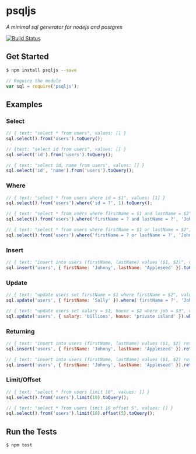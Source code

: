 # psqljs
_A minimal sql generator for nodejs and postgres_

[![Build Status](https://travis-ci.org/swlkr/psqljs.svg?branch=master)](https://travis-ci.org/swlkr/psqljs)

## Get Started

```bash
$ npm install psqljs --save
```

```javascript
// Require the module
var sql = require('psqljs');
```

## Examples

### Select

```javascript
// { text: "select * from users", values: [] }
sql.select().from('users').toQuery();

// {text: "select id from users", values: [] }
sql.select('id').from('users').toQuery();

// { text: "select id, name from users", values: [] }
sql.select('id', 'name').from('users').toQuery();
```

### Where

```js
// { text: "select * from users where id = $1", values: [1] }
sql.select().from('users').where('id = ?', 1).toQuery();

// { text: "select * from users where firstName = $1 and lastName = $2", values: ['Johnny', 'Appleseed'] }
sql.select().from('users').where('firstName = ? and lastName = ?', 'Johnny', 'Appleseed').toQuery();

// { text: "select * from users where firstName = $1 or lastName = $2", values: ['Johnny', 'Appleseed'] }
sql.select().from('users').where('firstName = ? or lastName = ?', 'Johnny', 'Appleseed').toQuery();
```

### Insert

```js
// { text: "insert into users (firstName, lastName) values ($1, $2)", values: ['Johnny', 'Appleseed'] }
sql.insert('users', { firstName: 'Johnny', lastName: 'Appleseed' }).toQuery();
```

### Update

```js
// { text: "update users set firstName = $1 where firstName = $2", values: ['Sally', 'Johnny'] }
sql.update('users', { firstName: 'Sally' }).where('firstName = ?', 'Johnny').toQuery();

// { text: "update users set salary = $1, house = $2 where job = $3", values: ['billions', 'private island', 'CEO'] }
sql.update('users', { salary: 'billions', house: 'private island' }).where('job = ?', 'CEO').toQuery();
```

### Returning

```js
// { text: "insert into users (firstName, lastName) values ($1, $2) returning *", values: ['Johnny', 'Appleseed'] }
sql.insert('users', { firstName: 'Johnny', lastName: 'Appleseed' }).returning().toQuery();

// { text: "insert into users (firstName, lastName) values ($1, $2) returning firstName, lastName", values: ['Johnny', 'Appleseed'] }
sql.insert('users', { firstName: 'Johnny', lastName: 'Appleseed' }).returning('firstName', 'lastName').toQuery();
```

### Limit/Offset

```js
// { text: "select * from users limit 10", values: [] }
sql.select().from('users').limit(10).toQuery();

// { text: "select * from users limit 10 offset 5", values: [] }
sql.select().from('users').limit(10).offset(5).toQuery();
```

## Run the Tests

```bash
$ npm test
```
